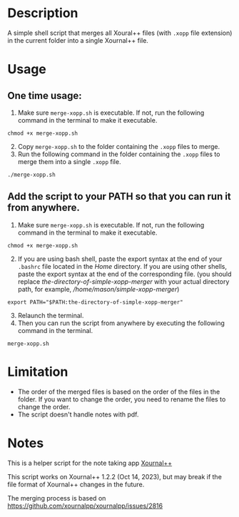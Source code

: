 # Description
A simple shell script that merges all Xoural++ files (with `.xopp` file extension) in the current folder into a single Xournal++ file.

# Usage
## One time usage:
1. Make sure `merge-xopp.sh` is executable. 
If not, run the following command in the terminal to make it executable.
```
chmod +x merge-xopp.sh
```
2. Copy `merge-xopp.sh` to the folder containing the `.xopp` files to merge.
3. Run the following command in the folder containing the `.xopp` files to merge them into a single `.xopp` file.
```
./merge-xopp.sh
```

## Add the script to your PATH so that you can run it from anywhere.
1. Make sure `merge-xopp.sh` is executable. 
If not, run the following command in the terminal to make it executable.
```
chmod +x merge-xopp.sh
```
2. If you are using bash shell, paste the export syntax at the end of your `.bashrc` file located in the *Home* directory. If you are using other shells, paste the export syntax at the end of the corresponding file. (you should replace *the-directory-of-simple-xopp-merger* with your actual directory path, for example, */home/mason/simple-xopp-merger*)
```
export PATH="$PATH:the-directory-of-simple-xopp-merger"
```
3. Relaunch the terminal.
4. Then you can run the script from anywhere by executing the following command in the terminal.
```
merge-xopp.sh
```

# Limitation
- The order of the merged files is based on the order of the files in the folder. 
If you want to change the order, you need to rename the files to change the order.
- The script doesn't handle notes with pdf.

# Notes
This is a helper script for the note taking app [Xournal++](https://github.com/xournalpp/xournalpp)

This script works on Xournal++ 1.2.2 (Oct 14, 2023), but may break if the file format of Xournal++ changes in the future.

The merging process is based on https://github.com/xournalpp/xournalpp/issues/2816
